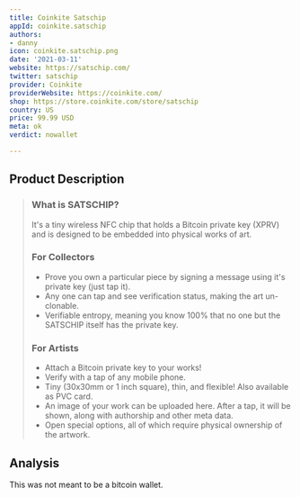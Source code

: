 ```yaml
---
title: Coinkite Satschip
appId: coinkite.satschip
authors:
- danny
icon: coinkite.satschip.png
date: '2021-03-11'
website: https://satschip.com/
twitter: satschip
provider: Coinkite
providerWebsite: https://coinkite.com/
shop: https://store.coinkite.com/store/satschip
country: US
price: 99.99 USD
meta: ok
verdict: nowallet

---
```


## Product Description 

> ### What is SATSCHIP?
> It's a tiny wireless NFC chip that holds a Bitcoin private key (XPRV) and is designed to be embedded into physical works of art.
>
> ### For Collectors
>
> - Prove you own a particular piece by signing a message using it's private key (just tap it).
> - Any one can tap and see verification status, making the art un-clonable.
> - Verifiable entropy, meaning you know 100% that no one but the SATSCHIP itself has the private key.
>
> ### For Artists
> - Attach a Bitcoin private key to your works!
> - Verify with a tap of any mobile phone.
> - Tiny (30x30mm or 1 inch square), thin, and flexible! Also available as PVC card.
> - An image of your work can be uploaded here. After a tap, it will be shown, along with authorship and other meta data.
> - Open special options, all of which require physical ownership of the artwork.

## Analysis 

This was not meant to be a bitcoin wallet.

